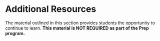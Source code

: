 # Additional Resources

The material outlined in this section provides students the opportunity to continue to learn. **This material is NOT REQUIRED as part of the Prep program.**

